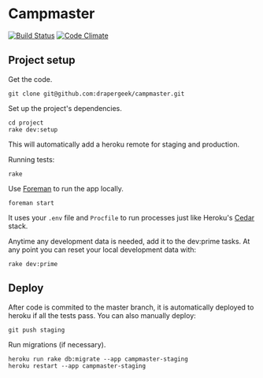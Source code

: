Campmaster
============================
[![Build Status](https://secure.travis-ci.org/drapergeek/campmaster.png?master)](https://travis-ci.org/drapergeek/campmaster) [![Code Climate](https://codeclimate.com/badge.png)](https://codeclimate.com/github/drapergeek/campmaster)

Project setup
-------------

Get the code.

    git clone git@github.com:drapergeek/campmaster.git

Set up the project's dependencies.

    cd project
    rake dev:setup

This will automatically add a heroku remote for staging and production.

Running tests:

    rake


Use [Foreman](http://goo.gl/oy4uw) to run the app locally.

    foreman start

It uses your `.env` file and `Procfile` to run processes just like Heroku's
[Cedar](https://devcenter.heroku.com/articles/cedar/) stack.

Anytime any development data is needed, add it to the dev:prime tasks.  At any
point you can reset your local development data with:

    rake dev:prime


Deploy
------
After code is commited to the master branch, it is automatically deployed to
heroku if all the tests pass.  You can also manually deploy:

    git push staging

Run migrations (if necessary).

    heroku run rake db:migrate --app campmaster-staging
    heroku restart --app campmaster-staging
